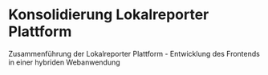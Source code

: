 # Konsolidierung Lokalreporter Plattform
Zusammenführung der Lokalreporter Plattform  - Entwicklung des Frontends in einer hybriden Webanwendung